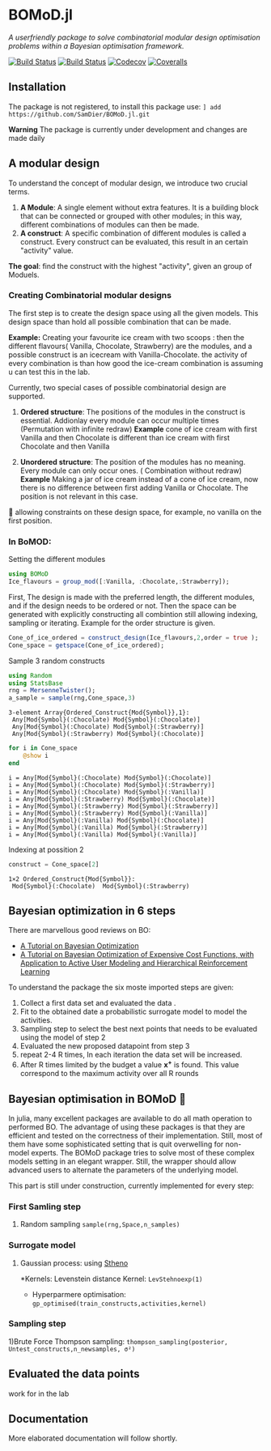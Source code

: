 # BOMoD.jl
*A userfriendly package to solve combinatorial modular design optimisation problems within a Bayesian optimisation framework.*

[![Build Status](https://travis-ci.com/SamDier/BOMoD.jl.svg?branch=master)](https://travis-ci.com/SamDier/BOMoD.jl)
[![Build Status](https://ci.appveyor.com/api/projects/status/github/SamDier/BOMoD.jl?svg=true)](https://ci.appveyor.com/project/SamDier/BOMoD-jl)
[![Codecov](https://codecov.io/gh/SamDier/BOMoD.jl/branch/master/graph/badge.svg)](https://codecov.io/gh/SamDier/BOMoD.jl)
[![Coveralls](https://coveralls.io/repos/github/SamDier/BOMoD.jl/badge.svg?branch=master)](https://coveralls.io/github/SamDier/BOMoD.jl?branch=master)

## Installation
The package is not registered, to install this package use:
`] add https://github.com/SamDier/BOMoD.jl.git`

**Warning**
The package is currently under development and changes are made daily

## A modular design
To understand the concept of modular design, we introduce two crucial terms.
1) **A Module**: A single element without extra features.
It is a building block that can be connected or grouped with other modules; in this way, different combinations of modules can then be made.
2) **A construct**: A specific combination of different modules is called a construct.
Every construct can be evaluated, this result in an certain "activity" value.

**The goal**: find the construct with the highest "activity", given an group of Moduels.

### Creating Combinatorial modular designs

The first step is to create the design space using all the given models.
This design space than hold all possible combination that can be made.


**Example:**  Creating your favourite ice cream with two scoops :
then the different flavours( Vanilla, Chocolate, Strawberry) are the modules, and a possible construct is an icecream with Vanilla-Chocolate.
the activity of every combination is than how good the ice-cream combination is assuming u can test this in the lab.


Currently, two special cases of possible combinatorial design are supported.

1) **Ordered structure**: The positions of the modules in the construct is essential. Addionlay every module can occur multiple times
(Permutation with infinite redraw)
**Example** cone of ice cream with first Vanilla and then Chocolate is different than ice cream with first Chocolate  and then Vanilla

2) **Unordered structure**:  The position of the modules has no meaning. Every module can only occur ones.  ( Combination without redraw)
**Example** Making a jar of ice cream instead of a cone of ice cream, now there is no difference between first adding  Vanilla or Chocolate.
The position is not relevant in this case.

:construction: allowing constraints on these design space, for example, no vanilla on the first position.
### In BoMOD:
Setting the different modules
````julia
using BOMoD
Ice_flavours = group_mod([:Vanilla, :Chocolate,:Strawberry]);
````




First, The design is made with the preferred length, the different modules, and if the design needs to be ordered or not.
Then the space can be generated with explicitly constructing all combintion still allowing indexing, sampling or iterating.
Example for the order structure is given.

````julia
Cone_of_ice_ordered = construct_design(Ice_flavours,2,order = true );
Cone_space = getspace(Cone_of_ice_ordered);
````




Sample 3 random constructs
````julia
using Random
using StatsBase
rng = MersenneTwister();
a_sample = sample(rng,Cone_space,3)
````


````
3-element Array{Ordered_Construct{Mod{Symbol}},1}:
 Any[Mod{Symbol}(:Chocolate) Mod{Symbol}(:Chocolate)]
 Any[Mod{Symbol}(:Chocolate) Mod{Symbol}(:Strawberry)]
 Any[Mod{Symbol}(:Strawberry) Mod{Symbol}(:Chocolate)]
````



````julia
for i in Cone_space
	@show i
end
````


````
i = Any[Mod{Symbol}(:Chocolate) Mod{Symbol}(:Chocolate)]
i = Any[Mod{Symbol}(:Chocolate) Mod{Symbol}(:Strawberry)]
i = Any[Mod{Symbol}(:Chocolate) Mod{Symbol}(:Vanilla)]
i = Any[Mod{Symbol}(:Strawberry) Mod{Symbol}(:Chocolate)]
i = Any[Mod{Symbol}(:Strawberry) Mod{Symbol}(:Strawberry)]
i = Any[Mod{Symbol}(:Strawberry) Mod{Symbol}(:Vanilla)]
i = Any[Mod{Symbol}(:Vanilla) Mod{Symbol}(:Chocolate)]
i = Any[Mod{Symbol}(:Vanilla) Mod{Symbol}(:Strawberry)]
i = Any[Mod{Symbol}(:Vanilla) Mod{Symbol}(:Vanilla)]
````




Indexing at possition 2

````julia
construct = Cone_space[2]
````


````
1×2 Ordered_Construct{Mod{Symbol}}:
 Mod{Symbol}(:Chocolate)  Mod{Symbol}(:Strawberry)
````




## Bayesian optimization in 6 steps

There are marvellous good reviews on BO:
* [A Tutorial on Bayesian Optimization](https://arxiv.org/abs/1807.02811)
* [A Tutorial on Bayesian Optimization of Expensive Cost Functions, with Application to Active User Modeling and Hierarchical Reinforcement Learning](https://arxiv.org/abs/1012.2599)

To understand the package the six moste imported steps are given:

1) Collect a first data set and evaluated the data .
2) Fit to the obtained date a probabilistic surrogate model to model the activities.
3) Sampling step to select the best next points that needs to be evaluated using the model of step 2
4) Evaluated the new proposed datapoint from step 3
5) repeat 2-4 R times, In each iteration the data set will be increased.
6) After R times limited by the budget a value $\mathbf{x^+}$ is found. This value correspond to the maximum activity over all R rounds


## Bayesian optimisation in BOMoD :construction:
In julia, many excellent packages are available to do all math operation to performed BO. The advantage of using these packages is that they are efficient and tested on the correctness of their implementation. Still, most of them have some sophisticated setting that is quit overwelling for non- model experts.
The BOMoD package tries to solve most of these complex models setting in an elegant wrapper.
Still, the wrapper should allow advanced users to alternate the parameters of the underlying model.

This part is still under construction,
currently implemented for every step:
### First Samling step
1) Random sampling
`sample(rng,Space,n_samples)`
### Surrogate model
1) Gaussian process: using [Stheno](https://github.com/willtebbutt/Stheno.jl)

	*Kernels: Levenstein distance Kernel:
	`LevStehnoexp(1)`
	* Hyperparmere optimisation:
	`gp_optimised(train_constructs,activities,kernel)`
### Sampling step
1)Brute Force Thompson sampling:
`thompson_sampling(posterior, Untest_constructs,n_newsamples, σ²)`


## Evaluated the data points
work for in the lab

## Documentation
More elaborated documentation will follow shortly.

